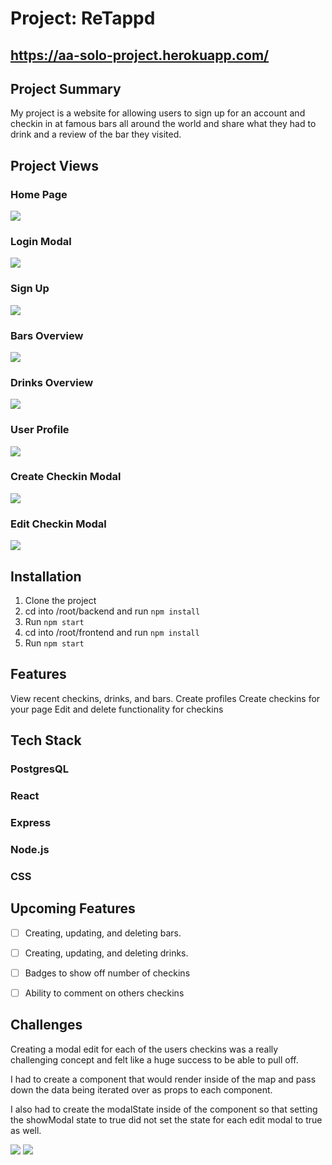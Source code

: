 # Project: ReTappd
## https://aa-solo-project.herokuapp.com/

## Project Summary 
My project is a website for allowing users to sign up for an account and checkin in at famous bars all around the world and share what they had to drink and a review of the bar they visited.

## Project Views
### Home Page
![](https://res.cloudinary.com/dsjuna344/image/upload/v1642112311/screenshots/HomePage_Screenshot_elgzcz.png)

### Login Modal
![](https://res.cloudinary.com/dsjuna344/image/upload/v1642112313/screenshots/LoginModalScreenshot_o9lmrl.png)

### Sign Up
![](https://res.cloudinary.com/dsjuna344/image/upload/v1642112316/screenshots/SignupPageScreenshot_crmwoe.png)

### Bars Overview
![](https://res.cloudinary.com/dsjuna344/image/upload/v1642112303/screenshots/Bars_Overview_Screenshot_ar4nso.png)

### Drinks Overview
![](https://res.cloudinary.com/dsjuna344/image/upload/v1642112308/screenshots/Drinks_Overview_Screenshot_ga0j5k.png)

### User Profile
![](https://res.cloudinary.com/dsjuna344/image/upload/v1642112317/screenshots/UserProfileScreenshot_vrhtx7.png)

### Create Checkin Modal
![](https://res.cloudinary.com/dsjuna344/image/upload/v1642112305/screenshots/CreateCheckinModal_hbs3dy.png)

### Edit Checkin Modal
![](https://res.cloudinary.com/dsjuna344/image/upload/v1642112309/screenshots/EditCheckinModal_lywawj.png)


## Installation
1) Clone the project
2) cd into /root/backend and run `npm install`
3) Run `npm start`
4) cd into /root/frontend and run `npm install`
5) Run `npm start`

## Features
View recent checkins, drinks, and bars.
Create profiles
Create checkins for your page
Edit and delete functionality for checkins

## Tech Stack
### PostgresQL
### React
### Express
### Node.js
### CSS

## Upcoming Features
- [ ] Creating, updating, and deleting bars.

- [ ] Creating, updating, and deleting drinks.

- [ ] Badges to show off number of checkins

- [ ] Ability to comment on others checkins

## Challenges
Creating a modal edit for each of the users checkins was a really challenging concept and felt like a huge success to be able to pull off.

I had to create a component that would render inside of the map and pass down the data being iterated over as props to each component.

I also had to create the modalState inside of the component so that setting the showModal state to true did not set the state for each edit modal to true as well.


![](https://res.cloudinary.com/dsjuna344/image/upload/v1642112858/screenshots/EditCheckinFunction_x0uogo.png)
![](https://res.cloudinary.com/dsjuna344/image/upload/v1642112856/screenshots/ScreenshotCheckinModalcard_dvwrju.png)


